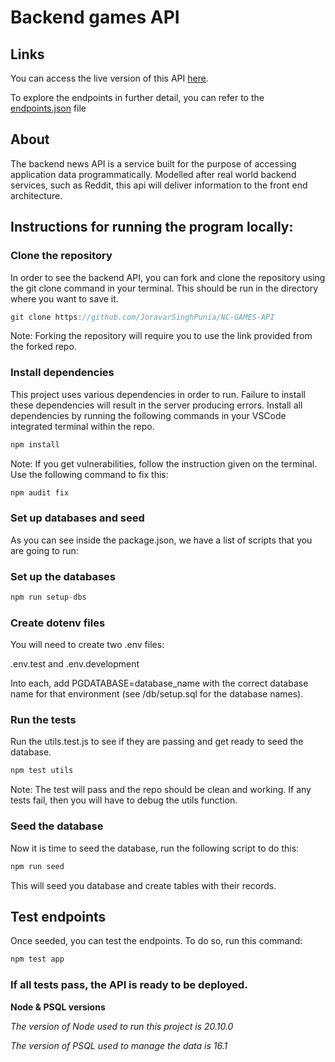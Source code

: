 # **Backend games API**

## **Links**

You can access the live version of this API [here](https://backend-news-api-rzxs.onrender.com).

To explore the endpoints in further detail, you can refer to the [endpoints.json](/endpoints.json) file

## **About**

The backend news API is a service built for the purpose of accessing application data programmatically. Modelled after real world backend services, such as Reddit, this api will deliver information to the front end architecture.

## **Instructions for running the program locally:**

### **Clone the repository**

In order to see the backend API, you can fork and clone the repository using the git clone command in your terminal. This should be run in the directory where you want to save it.

```JavaScript
git clone https://github.com/JoravarSinghPunia/NC-GAMES-API
```

Note: Forking the repository will require you to use the link provided from the forked repo.

### **Install dependencies**

This project uses various dependencies in order to run. Failure to install these dependencies will result in the server producing errors. Install all dependencies by running the following commands in your VSCode integrated terminal within the repo.

```JavaScript
npm install
```

Note: If you get vulnerabilities, follow the instruction given on the terminal. Use the following command to fix this:

```JavaScript
npm audit fix
```

### **Set up databases and seed**

As you can see inside the package.json, we have a list of scripts that you are going to run:

### **Set up the databases**

```JavaScript
npm run setup-dbs
```

### **Create dotenv files**

You will need to create two .env files:

.env.test and .env.development

Into each, add PGDATABASE=database_name with the correct database name for that environment (see /db/setup.sql for the database names).

### **Run the tests**

Run the utils.test.js to see if they are passing and get ready to seed the database.

```JavaScript
npm test utils
```

Note: The test will pass and the repo should be clean and working. If any tests fail, then you will have to debug the utils function.

### **Seed the database**

Now it is time to seed the database, run the following script to do this:

```JavaScript
npm run seed
```

This will seed you database and create tables with their records.

## **Test endpoints**

Once seeded, you can test the endpoints. To do so, run this command:

```JavaScript
npm test app
```

### **If all tests pass, the API is ready to be deployed.**

**Node & PSQL versions**

_The version of Node used to run this project is 20.10.0_

_The version of PSQL used to manage the data is 16.1_
